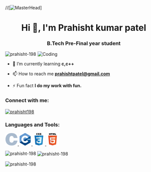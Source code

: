 //[![MasterHead](https://media.licdn.com/dms/image/D563DAQFIJGy_J4EvYA/image-scale_191_1128/0/1666883668428?e=1675425600&v=beta&t=q5S0E-n5z-gDvzZPdOvK7oorksu-JESWk3DdbbvU2ss)]
<h1 align="center">Hi 👋, I'm Prahisht kumar patel</h1>
<h3 align="center">B.Tech Pre-Final year student</h3>
<img align="right" alt="Coding" width="400" src="https://media.tenor.com/rePDfDWO3XoAAAAd/hacking.gif">

<p align="left"> <img src="https://komarev.com/ghpvc/?username=prahisht-198&label=Profile%20views&color=0e75b6&style=flat" alt="prahisht-198" /> </p>

- 🌱 I’m currently learning **c,c++**

- 📫 How to reach me **prahishtpatel@gmail.com**

- ⚡ Fun fact **I do my work with fun.**

<h3 align="left">Connect with me:</h3>
<!-- <img align="right" alt="Coding" width="400" src="https://media.tenor.com/rePDfDWO3XoAAAAd/hacking.gif"> -->
<p align="left">
<a href="https://twitter.com/prahisht198" target="blank"><img align="center" src="https://raw.githubusercontent.com/rahuldkjain/github-profile-readme-generator/master/src/images/icons/Social/twitter.svg" alt="prahisht198" height="30" width="40" /></a>
</p>

<h3 align="left">Languages and Tools:</h3>
<p align="left"> <a href="https://www.cprogramming.com/" target="_blank" rel="noreferrer"> <img src="https://raw.githubusercontent.com/devicons/devicon/master/icons/c/c-original.svg" alt="c" width="40" height="40"/> </a> <a href="https://www.w3schools.com/cpp/" target="_blank" rel="noreferrer"> <img src="https://raw.githubusercontent.com/devicons/devicon/master/icons/cplusplus/cplusplus-original.svg" alt="cplusplus" width="40" height="40"/> </a> <a href="https://www.w3schools.com/css/" target="_blank" rel="noreferrer"> <img src="https://raw.githubusercontent.com/devicons/devicon/master/icons/css3/css3-original-wordmark.svg" alt="css3" width="40" height="40"/> </a> <a href="https://www.w3.org/html/" target="_blank" rel="noreferrer"> <img src="https://raw.githubusercontent.com/devicons/devicon/master/icons/html5/html5-original-wordmark.svg" alt="html5" width="40" height="40"/> </a> </p>

<p><img align="left" src="https://github-readme-stats.vercel.app/api/top-langs?username=prahisht-198&show_icons=true&locale=en&layout=compact" alt="prahisht-198" /></p>

<p>&nbsp;<img align="center" src="https://github-readme-stats.vercel.app/api?username=prahisht-198&show_icons=true&locale=en" alt="prahisht-198" /></p>

<p><img align="center" src="https://github-readme-streak-stats.herokuapp.com/?user=prahisht-198&" alt="prahisht-198" /></p>
